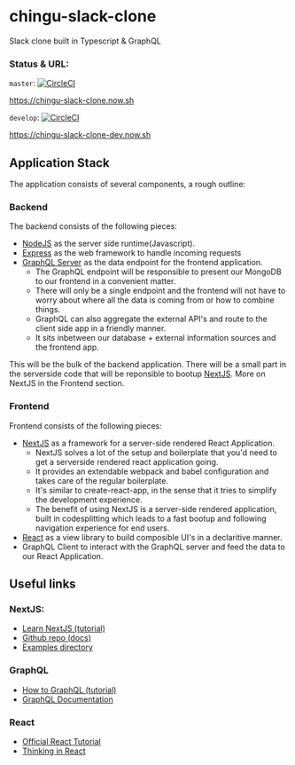 # chingu-slack-clone

Slack clone built in Typescript & GraphQL

### Status & URL:

`master`:
[![CircleCI](https://circleci.com/gh/Jarrku/chingu-slack-clone/tree/master.svg?style=svg)](https://circleci.com/gh/Jarrku/chingu-slack-clone/tree/master)

https://chingu-slack-clone.now.sh

`develop`: [![CircleCI](https://circleci.com/gh/Jarrku/chingu-slack-clone/tree/develop.svg?style=svg)](https://circleci.com/gh/Jarrku/chingu-slack-clone/tree/develop)

https://chingu-slack-clone-dev.now.sh

## Application Stack

The application consists of several components, a rough outline:

### Backend

The backend consists of the following pieces:

* [NodeJS](https://nodejs.org/en/) as the server side runtime(Javascript).
* [Express](https://github.com/expressjs/express) as the web framework to handle incoming requests
* [GraphQL Server](http://graphql.org/learn/) as the data endpoint for the frontend application.
  * The GraphQL endpoint will be responsible to present our MongoDB to our frontend in a convenient matter.
  * There will only be a single endpoint and the frontend will not have to worry about where all the data is coming from or how to combine things.
  * GraphQL can also aggregate the external API's and route to the client side app in a friendly manner.
  * It sits inbetween our database + external information sources and the frontend app.

This will be the bulk of the backend application. There will be a small part in the serverside code that will be reponsible to bootup [NextJS](https://github.com/zeit/next.js/). More on NextJS in the Frontend section.

### Frontend

Frontend consists of the following pieces:

* [NextJS](https://github.com/zeit/next.js/) as a framework for a server-side rendered React Application.
  * NextJS solves a lot of the setup and boilerplate that you'd need to get a serverside rendered react application going.
  * It provides an extendable webpack and babel configuration and takes care of the regular boilerplate.
  * It's similar to create-react-app, in the sense that it tries to simplify the development experience.
  * The benefit of using NextJS is a server-side rendered application, built in codesplitting which leads to a fast bootup and following navigation experience for end users.
* [React](https://reactjs.org/) as a view library to build composible UI's in a declaritive manner.
* GraphQL Client to interact with the GraphQL server and feed the data to our React Application.

## Useful links

### NextJS:

* [Learn NextJS (tutorial)](https://learnnextjs.com/)
* [Github repo (docs)](https://github.com/zeit/next.js/)
* [Examples directory](https://github.com/zeit/next.js/tree/canary/examples)

### GraphQL

* [How to GraphQL (tutorial)](https://www.howtographql.com/)
* [GraphQL Documentation](http://graphql.org/learn/)

### React

* [Official React Tutorial](https://reactjs.org/tutorial/tutorial.html)
* [Thinking in React](https://reactjs.org/docs/thinking-in-react.html)
